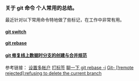 ### 关于 git 命令 个人常用的总结。

最近针对以下常用命令特地做了些标记，在工作中非常有用。

#### [git switch](https://github.com/ahmek/gitt/blob/master/switch.md)

#### [git rebase](https://github.com/ahmek/gitt/blob/master/rebase.md)

#### [git 修复线上数据时分支的创建与合并规范](https://github.com/ahmek/gitt/blob/master/%E4%BF%AE%E5%A4%8D%E7%BA%BF%E4%B8%8A%E6%95%B0%E6%8D%AE%E6%97%B6%E7%9A%84%E5%88%86%E6%94%AF%E5%88%9B%E5%BB%BA%E4%B8%8E%E5%90%88%E5%B9%B6%E8%A7%84%E8%8C%83.md)


参考链接：
    [设置多帐户](https://www.cnblogs.com/hanguozhi/p/10878043.html)
    [打标签](https://git-scm.com/book/zh/v2/Git-%E5%9F%BA%E7%A1%80-%E6%89%93%E6%A0%87%E7%AD%BE)
    [聊一下 git rebase -i](https://www.cnblogs.com/wangiqngpei557/p/5989292.html)
    [Git- [!remote rejected]:refusing to delete the current branch](https://blog.csdn.net/qq_32452623/article/details/76684751)